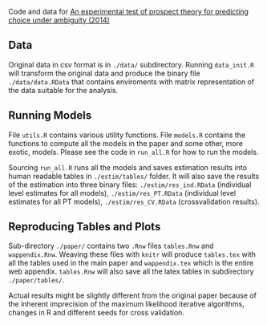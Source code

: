 
Code and data for [An experimental test of prospect theory for predicting choice under ambiguity (2014)](http://link.springer.com/article/10.1007/s11166-014-9185-0)

## Data

Original data in csv format is in `./data/` subdirectory. Running `data_init.R`
will transform the original data and produce the binary file `./data/data.RData`
that contains enviroments with matrix representation of the data suitable for
the analysis.


## Running Models

File `utils.R` contains various utility functions. File `models.R` contains the
functions to compute all the models in the paper and some other, more exotic,
models. Please see the code in `run_all.R` for how to run the models.

Sourcing `run_all.R` runs all the models and saves estimation results into human
readable tables in `./estim/tables/` folder. It will also save the results of
the estimation into three binary files: `./estim/res_ind.RData` (individual
level estimates for all models), `./estim/res_PT.RData` (individual level
estimates for all PT models), `./estim/res_CV.RData` (crossvalidation results).

## Reproducing Tables and Plots

Sub-directory `./paper/` contains two `.Rnw` files `tables.Rnw` and
`wappendix.Rnw`. Weaving these files with `knitr` will produce `tables.tex` with
all the tables used in the main paper and `wappendix.tex` which is the entire
web appendix. `tables.Rnw` will also save all the latex tables in subdirectory
`./paper/tables/`.

Actual results might be slightly different from the original paper because of
the inherent imprecision of the maximum likelihood iterative algorithms, changes
in R and different seeds for cross validation.
